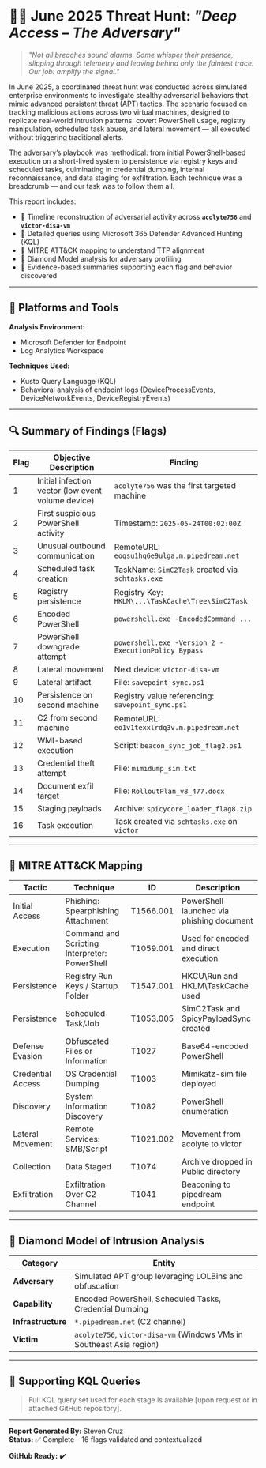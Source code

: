 
# 🕵️‍♂️ June 2025 Threat Hunt: *"Deep Access – The Adversary"*

> *"Not all breaches sound alarms. Some whisper their presence, slipping through telemetry and leaving behind only the faintest trace. Our job: amplify the signal."*

In June 2025, a coordinated threat hunt was conducted across simulated enterprise environments to investigate stealthy adversarial behaviors that mimic advanced persistent threat (APT) tactics. The scenario focused on tracking malicious actions across two virtual machines, designed to replicate real-world intrusion patterns: covert PowerShell usage, registry manipulation, scheduled task abuse, and lateral movement — all executed without triggering traditional alerts.

The adversary’s playbook was methodical: from initial PowerShell-based execution on a short-lived system to persistence via registry keys and scheduled tasks, culminating in credential dumping, internal reconnaissance, and data staging for exfiltration. Each technique was a breadcrumb — and our task was to follow them all.

This report includes:

- 📅 Timeline reconstruction of adversarial activity across **`acolyte756`** and **`victor-disa-vm`**
- 📜 Detailed queries using Microsoft 365 Defender Advanced Hunting (KQL)
- 🧠 MITRE ATT&CK mapping to understand TTP alignment
- 💠 Diamond Model analysis for adversary profiling
- 🧪 Evidence-based summaries supporting each flag and behavior discovered


---

## 🧰 Platforms and Tools

**Analysis Environment:**
- Microsoft Defender for Endpoint
- Log Analytics Workspace

**Techniques Used:**
- Kusto Query Language (KQL)
- Behavioral analysis of endpoint logs (DeviceProcessEvents, DeviceNetworkEvents, DeviceRegistryEvents)

---

## 🔍 Summary of Findings (Flags)

| Flag | Objective Description | Finding |
|------|------------------------|---------|
| 1 | Initial infection vector (low event volume device) | `acolyte756` was the first targeted machine |
| 2 | First suspicious PowerShell activity | Timestamp: `2025-05-24T00:02:00Z` |
| 3 | Unusual outbound communication | RemoteURL: `eoqsu1hq6e9ulga.m.pipedream.net` |
| 4 | Scheduled task creation | TaskName: `SimC2Task` created via `schtasks.exe` |
| 5 | Registry persistence | Registry Key: `HKLM\...\TaskCache\Tree\SimC2Task` |
| 6 | Encoded PowerShell | `powershell.exe -EncodedCommand ...` |
| 7 | PowerShell downgrade attempt | `powershell.exe -Version 2 -ExecutionPolicy Bypass` |
| 8 | Lateral movement | Next device: `victor-disa-vm` |
| 9 | Lateral artifact | File: `savepoint_sync.ps1` |
| 10 | Persistence on second machine | Registry value referencing: `savepoint_sync.ps1` |
| 11 | C2 from second machine | RemoteURL: `eo1v1texxlrdq3v.m.pipedream.net` |
| 12 | WMI-based execution | Script: `beacon_sync_job_flag2.ps1` |
| 13 | Credential theft attempt | File: `mimidump_sim.txt` |
| 14 | Document exfil target | File: `RolloutPlan_v8_477.docx` |
| 15 | Staging payloads | Archive: `spicycore_loader_flag8.zip` |
| 16 | Task execution | Task created via `schtasks.exe` on `victor` |

---

## 🧠 MITRE ATT&CK Mapping

| Tactic | Technique | ID | Description |
|--------|-----------|----|-------------|
| Initial Access | Phishing: Spearphishing Attachment | T1566.001 | PowerShell launched via phishing document |
| Execution | Command and Scripting Interpreter: PowerShell | T1059.001 | Used for encoded and direct execution |
| Persistence | Registry Run Keys / Startup Folder | T1547.001 | HKCU\Run and HKLM\TaskCache used |
| Persistence | Scheduled Task/Job | T1053.005 | SimC2Task and SpicyPayloadSync created |
| Defense Evasion | Obfuscated Files or Information | T1027 | Base64-encoded PowerShell |
| Credential Access | OS Credential Dumping | T1003 | Mimikatz-sim file deployed |
| Discovery | System Information Discovery | T1082 | PowerShell enumeration |
| Lateral Movement | Remote Services: SMB/Script | T1021.002 | Movement from acolyte to victor |
| Collection | Data Staged | T1074 | Archive dropped in Public directory |
| Exfiltration | Exfiltration Over C2 Channel | T1041 | Beaconing to pipedream endpoint |

---

## 💠 Diamond Model of Intrusion Analysis

| Category | Entity |
|---------|--------|
| **Adversary** | Simulated APT group leveraging LOLBins and obfuscation |
| **Capability** | Encoded PowerShell, Scheduled Tasks, Credential Dumping |
| **Infrastructure** | `*.pipedream.net` (C2 channel) |
| **Victim** | `acolyte756`, `victor-disa-vm` (Windows VMs in Southeast Asia region) |

---

## 📂 Supporting KQL Queries

> Full KQL query set used for each stage is available [upon request or in attached GitHub repository].

---

**Report Generated By:** Steven Cruz  
**Status:** ✅ Complete – 16 flags validated and contextualized  

**GitHub Ready:** ✔️

